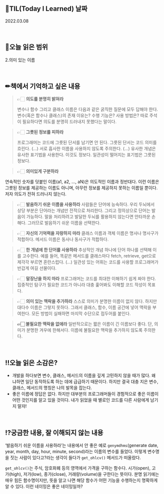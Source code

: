 ## 📆TIL(Today I Learned) 날짜
2022.03.08

<br />

## 📑오늘 읽은 범위
2.의미 있는 이름

<br />

## ✏책에서 기억하고 싶은 내용
> 👉🏻 **의도를 분명히 밝혀라**
> 
> 변수나 함수 그리고 클래스 이름은 다음과 같은 굵직한 질문에 모두 답해야 한다. 변수(혹은 함수나 클래스)의 존재 이유는? 수행 기능은? 사용 방법은? 따로 주석이 필요하다면 의도를 분명히 드러내지 못했다는 말이다.

> 👉🏻 **그릇된 정보를 피하라**
> 
> 프로그래머는 코드에 그릇된 단서를 남기면 안 된다. 그릇된 단서는 코드 의미를 흐린다. (...) 서로 흡사한 이름을 사용하지 않도록 주의한다. (...) 유사한 개념은 유사한 표기법을 사용한다. 이것도 정보다. 일관성이 떨어지는 표기법은 그릇된 정보다.

> 👉🏻 **의미있게 구분하라**
> 
연속적인 숫자를 덧붙인 이름(a1, a2, ..., aN)은 의도적인 이름과 정반대다. 이런 이름은 그릇된 정보를 제공하는 이름도 아니며, 아무런 정보를 제공하지 못하는 이름일 뿐이다. 저자 의도가 전혀 드러나지 않는다.

> 👉🏻 **발음하기 쉬운 이름을 사용하라**
사람들은 단어에 능숙하다. 우리 두뇌에서 상당 부분은 단어라는 개념만 전적으로 처리한다. 그리고 정의상으로 단어는 발음이 가능하다. 말을 처리하려고 발달한 두뇌를 활용하지 않는다면 안타까운 손해다. 그러므로 발음하기 쉬운 이름을 선택한다.

> 👉🏻 **자신의 기억력을 자랑하지 마라**
클래스 이름과 객체 이름은 명사나 명사구가 적합하다.
메서드 이름은 동사나 동사구가 적합하다.

> 👉🏻 **한 개념에 한 단어를 사용하라**
추상적인 개념 하나에 단어 하나를 선택해 이를 고수한다. 예를 들어, 똑같은 메서드를 클래스마다 fetch, retrieve, get으로 제각각 부르면 혼란스럽다. (...) 일관성 있는 어휘는 코드를 사용할 프로그래머가 반갑게 여길 선물이다.

> 👉🏻 **말장난을 하지 마라**
프로그래머는 코드를 최대한 이해하기 쉽게 짜야 한다. 집중적인 탐구가 필요한 코드가 아니라 대충 훑어봐도 이해할 코드 작성이 목표다.

> 👉🏻 **의미 있는 맥락을 추가하라**
스스로 의미가 분명한 이름이 없지 않다. 하지만 대다수 이름은 그렇지 못하다. 그래서 클래스, 함수, 이름 공간에 넣어 맥락을 부여한다. 모든 방법이 실패하면 마지막 수단으로 접두어를 붙인다.

> **👉🏻 불필요한 맥락을 없애라**
일반적으로는 짧은 이름이 긴 이름보다 좋다. 단, 의미가 분명한 겨우에 한해서다. 이름에 불필요한 맥락을 추가하지 않도록 주의한다.

<br />

## ‼오늘 읽은 소감은?
- 개발을 하다보면 변수, 클래스, 메서드의 이름을 깊게 고민하지 않을 때가 많다. 왜냐하면 일단 동작하도록 하는 데에 급급하기 때문이다. 하지만 결국 대충 지은 변수, 클래스, 메서드의 명칭은 나의 발목을 잡는다.
- 좋은 이름에 정답은 없다. 하지만 대부분의 프로그래머들이 경험적으로 좋은 이름이 어떤 것인지를 알고 있을 것이다. 내가 읽었을 때 별로인 코드를 다른 사람에게 남기지 말자!

<br />

## ⁉궁금한 내용, 잘 이해되지 않는 내용
‘발음하기 쉬운 이름을 사용하라’는 내용에서 안 좋은 예로 `genymdhms`(generate date, year, month, day, hour, minute, second)라는 이름의 변수를 들었다. 이렇게 변수명을 짓는 사람이 있다고?라는 생각이 들다가 `get_ohlcv()` 메서드가 떠올랐다.

`get_ohlcv()`는 주식, 암호화폐 등의 영역에서 가격을 구하는 함수다. 시가(open), 고가(high), 저가(low), 종가(close), 거래량(volume)을 구한다는 뜻이다. 분명 읽기에는 매우 힘든 함수명이지만, 뜻을 알고 나면 해당 함수가 어떤 기능을 수행하는지 명확하게 알 수 있다. 이런 네이밍은 좋은 네이밍일까?
